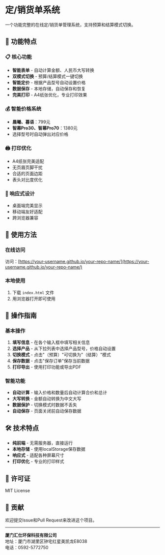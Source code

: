 # 定/销货单系统

一个功能完整的在线定/销货单管理系统，支持预算和结算模式切换。

## 🌟 功能特点

### 📋 核心功能
- **智能表单** - 自动计算金额、人民币大写转换
- **双模式切换** - 预算/结算模式一键切换
- **智能定价** - 根据产品型号自动设置价格
- **数据保存** - 本地存储，自动保存和恢复
- **完美打印** - A4纸张优化，专业打印效果

### 💰 智能价格系统
- **晨曦、暮语**：799元
- **智幕Pro30、智幕Pro70**：1380元
- 选择型号时自动弹出对应价格

### 🖨️ 打印优化
- A4纸张完美适配
- 无页眉页脚干扰
- 合适的页面边距
- 表头对比度优化

### 📱 响应式设计
- 桌面端完美显示
- 移动端友好适配
- 跨浏览器兼容

## 🚀 使用方法

### 在线访问
访问：[https://your-username.github.io/your-repo-name/](https://your-username.github.io/your-repo-name/)

### 本地使用
1. 下载 `index.html` 文件
2. 用浏览器打开即可使用

## 📖 操作指南

### 基本操作
1. **填写信息** - 在各个输入框中填写相关信息
2. **选择产品** - 从下拉列表中选择产品型号，价格自动设置
3. **切换模式** - 点击"（预算）"可切换为"（结算）"模式
4. **保存数据** - 点击"保存订单"保存当前数据
5. **打印导出** - 使用打印功能或导出PDF

### 智能功能
- **自动计算** - 输入价格和数量后自动计算合价和总计
- **大写转换** - 金额自动转换为中文大写
- **数据保护** - 切换模式时数据不丢失
- **自动保存** - 页面关闭前自动保存数据

## 🛠️ 技术特点

- **纯前端** - 无需服务器，直接运行
- **本地存储** - 使用localStorage保存数据
- **响应式** - 适配各种屏幕尺寸
- **打印优化** - 专业的打印样式

## 📄 许可证

MIT License

## 🤝 贡献

欢迎提交Issue和Pull Request来改进这个项目。

---

**厦门汇仕环保科技有限公司**  
地址：厦门市湖里区钟宅红星美凯龙E8038  
电话：0592-5772750